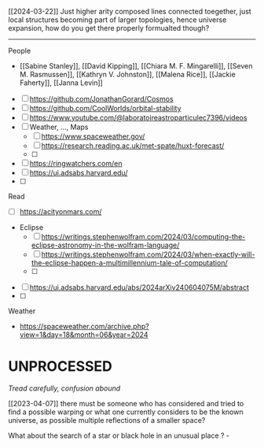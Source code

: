 
[[2024-03-22]]
Just higher arity composed lines connected toegether, just local structures becoming part of larger topologies, hence universe expansion, how do you get there properly formualted though?

---

People
- [[Sabine Stanley]], [[David Kipping]], [[Chiara M. F. Mingarelli]], [[Seven M. Rasmussen]], [[Kathryn V. Johnston]], [[Malena Rice]], [[Jackie Faherty]], [[Janna Levin]]

- [ ] https://github.com/JonathanGorard/Cosmos
- [ ] https://github.com/CoolWorlds/orbital-stability
- [ ] https://www.youtube.com/@laboratoireastroparticulec7396/videos
- [ ] Weather, ..., Maps
	- [ ] https://www.spaceweather.gov/
	- [ ] https://research.reading.ac.uk/met-spate/huxt-forecast/
	- [ ] 
- [ ] https://ringwatchers.com/en
- [ ] https://ui.adsabs.harvard.edu/
- [ ] 

Read
- [ ] https://acityonmars.com/
- Eclipse
	- [ ] https://writings.stephenwolfram.com/2024/03/computing-the-eclipse-astronomy-in-the-wolfram-language/
	- [ ] https://writings.stephenwolfram.com/2024/03/when-exactly-will-the-eclipse-happen-a-multimillennium-tale-of-computation/
	- [ ] 
- [ ] https://ui.adsabs.harvard.edu/abs/2024arXiv240604075M/abstract
- [ ] 

Weather
- https://spaceweather.com/archive.php?view=1&day=18&month=06&year=2024
# UNPROCESSED
*Tread carefully, confusion abound*

[[2023-04-07]]
there must be someone who has considered and tried to find a possible warping or what one currently considers to be the known universe, as possible multiple reflections of a smaller space?

What about the search of a star or black hole in an unusual place ? -
